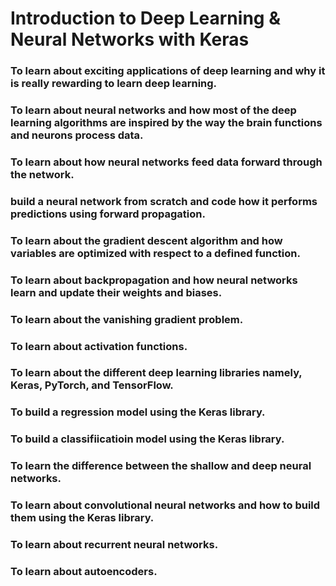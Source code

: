 # Introduction to Deep Learning & Neural Networks with Keras
### To learn about exciting applications of deep learning and why it is really rewarding to learn deep learning.
### To learn about neural networks and how most of the deep learning algorithms are inspired by the way the brain functions and neurons process data.
### To learn about how neural networks feed data forward through the network.
###  build a neural network from scratch and code how it performs predictions using forward propagation.
### To learn about the gradient descent algorithm and how variables are optimized with respect to a defined function.
### To learn about backpropagation and how neural networks learn and update their weights and biases.
### To learn about the vanishing gradient problem.
### To learn about activation functions.
### To learn about the different deep learning libraries namely, Keras, PyTorch, and TensorFlow.
### To build a regression model using the Keras library.
### To build a classifiicatioin model using the Keras library.
### To learn the difference between the shallow and deep neural networks.
### To learn about convolutional neural networks and how to build them using the Keras library.
### To learn about recurrent neural networks.
### To learn about autoencoders.
